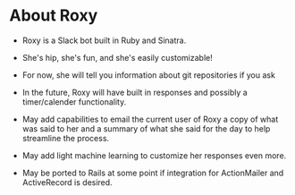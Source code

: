 # About Roxy

* Roxy is a Slack bot built in Ruby and Sinatra. 

* She's hip, she's fun, and she's easily customizable! 

* For now, she will tell you information about git repositories if you ask

* In the future, Roxy will have built in responses and possibly a timer/calender functionality. 

* May add capabilities to email the current user of Roxy a copy of what was said to her and a summary of what she said for the day to help streamline the process.

* May add light machine learning to customize her responses even more.

* May be ported to Rails at some point if integration for ActionMailer and ActiveRecord is desired.